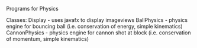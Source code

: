 Programs for Physics

Classes:
Display - uses javafx to display imageviews
BallPhysics - physics engine for bouncing ball (i.e. conservation of energy, simple kinematics)
CannonPhysics - physics engine for cannon shot at block (i.e. conservation of momentum, simple kinematics)
